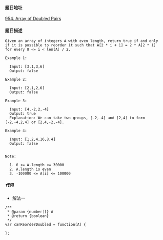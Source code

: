 #### 题目地址
[954. Array of Doubled Pairs](https://leetcode.com/problems/array-of-doubled-pairs/)
#### 题目描述
```
Given an array of integers A with even length, return true if and only if it is possible to reorder it such that A[2 * i + 1] = 2 * A[2 * i] for every 0 <= i < len(A) / 2.

Example 1:

  Input: [3,1,3,6]
  Output: false

Example 2:

  Input: [2,1,2,6]
  Output: false

Example 3:

  Input: [4,-2,2,-4]
  Output: true
  Explanation: We can take two groups, [-2,-4] and [2,4] to form [-2,-4,2,4] or [2,4,-2,-4].

Example 4:

  Input: [1,2,4,16,8,4]
  Output: false
 

Note:

  1. 0 <= A.length <= 30000
  2. A.length is even
  3. -100000 <= A[i] <= 100000
```

##### 代码

- 解法一
```
/**
 * @param {number[]} A
 * @return {boolean}
 */
var canReorderDoubled = function(A) {
    
};
```
